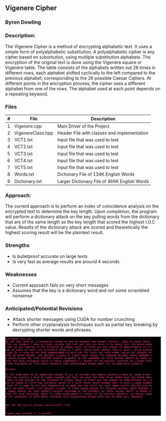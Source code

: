 ## Vigenere Cipher
### Byron Dowling
### Description:

The Vigenere Cipher is a method of encrypting alphabetic text. It uses a simple form of polyalphabetic substitution. A polyalphabetic cipher is any cipher based on substitution, using multiple substitution alphabets .The encryption of the original text is done using the Vigenère square or Vigenère table. The table consists of the alphabets written out 26 times in different rows, each alphabet shifted cyclically to the left compared to the previous alphabet, corresponding to the 26 possible Caesar Ciphers. At different points in the encryption process, the cipher uses a different alphabet from one of the rows. The alphabet used at each point depends on a repeating keyword.

### Files

|   #    | File                    | Description                                        |
| :---:  | ----------------------- | -------------------------------------------------- |
|   1    | Vigenere.cpp            | Main Driver of the Project                         |
|   2    | VigenereClass.hpp       | Header File with classes and implementation        |
|   3    | VCT1.txt                | Input file that was used to test                   |
|   4    | VCT2.txt                | Input file that was used to test                   |
|   5    | VCT3.txt                | Input file that was used to test                   |
|   6    | VCT4.txt                | Input file that was used to test                   |
|   7    | VCT5.txt                | Input file that was used to test                   |
|   8    | Words.txt               | Dictionary File of 134K English Words              |
|   9    | Dictionary.txt          | Larger Dictionary File of 466K English Words       |


### Approach:

The current approach is to perform an index of coincidence analysis on the encrypted text to determine the key length. Upon completion, the program will perform a dictionary attack on the key pulling words from the dictionary that are of the same length as the key length that scored the highest I.O.C value. Results of the dictionary attack are scored and theoretically the highest scoring result will be the plaintext result.

### Strengths
- Is bulletproof accurate on large texts
- Is very fast as average results are around 4 seconds

### Weaknesses
- Current approach fails on very short messages
- Assumes that the key is a dictionary word and not some scrambled nonsense

### Anticipated/Potential Revisions
- Attack shorter messages using CUDA for number crunching
- Perform other cryptanalysis techniques such as partial key breaking by decrypting shorter words and phrases.


![VC3](https://github.com/Byron-Dowling/Assets/blob/main/Images/Vigenere.jpg?raw=true)
